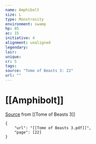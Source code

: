 ```yaml
---
name: Amphibolt
size: L
type: Monstrosity
environment: swamp
hp: 85
ac: 15
initiative: 4
alignment: unaligned
legendary: 
lair: 
unique: 
cr: 5
tags: 
source: "Tome of Beasts 3: 22"
url: ""
---
```

# [[Amphibolt]]

[Source](zotero://open-pdf/library/items/BLGR9HVR?page=22) from [[Tome of Beasts 3]]

```pdf
{
	"url": "[[Tome of Beasts 3.pdf]]",
	"page": [22]
}
```

